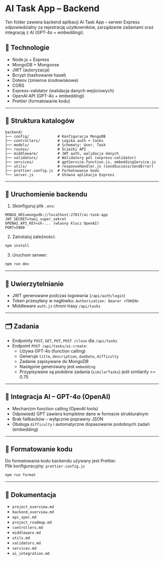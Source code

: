 # AI Task App – Backend

Ten folder zawiera backend aplikacji AI Task App – serwer Express odpowiedzialny za rejestrację użytkowników, zarządzanie zadaniami oraz integrację z AI (GPT-4o + embeddingi).

## 🧰 Technologie

- Node.js + Express
- MongoDB + Mongoose
- JWT (autoryzacja)
- Bcrypt (hashowanie haseł)
- Dotenv (zmienne środowiskowe)
- CORS
- Express-validator (walidacja danych wejściowych)
- OpenAI API (GPT-4o + embeddingi)
- Prettier (formatowanie kodu)

---

## 📁 Struktura katalogów

```
backend/
├── config/             # Konfiguracja MongoDB
├── controllers/        # Logika auth + tasks
├── models/             # Schematy: User, Task
├── routes/             # Ścieżki API
├── middleware/         # JWT auth, walidacja danych
├── validators/         # Walidatory pól (express-validator)
├── services/           # gptService.function.js, embeddingService.js
├── utils/              # responseHandler.js (sendSuccess/sendError)
├── prettier.config.js  # Formatowanie kodu
└── server.js           # Główna aplikacja Express
```

---

## 🚀 Uruchomienie backendu

1. Skonfiguruj plik `.env`:

```
MONGO_URI=mongodb://localhost:27017/ai-task-app
JWT_SECRET=twoj_super_sekret
OPENAI_API_KEY=sk-... (własny klucz OpenAI)
PORT=5000
```

2. Zainstaluj zależności:

```bash
npm install
```

3. Uruchom serwer:

```bash
npm run dev
```

---

## 🔐 Uwierzytelnianie

- JWT generowane podczas logowania (`/api/auth/login`)
- Token przesyłany w nagłówku: `Authorization: Bearer <TOKEN>`
- Middleware `auth.js` chroni trasy `/api/tasks`

---

## 🗂️ Zadania

- Endpointy `POST`, `GET`, `PUT`, `POST /close` dla `/api/tasks`
- Endpoint `POST /api/tasks/ai-create`:
  - Używa GPT-4o (function calling)
  - Generuje `title`, `description`, `dueDate`, `difficulty`
  - Zadanie zapisywane do MongoDB
  - Następnie generowany jest `embedding`
  - Przypisywane są podobne zadania (`similarTasks`) jeśli similarity >= 0.75

---

## 🧠 Integracja AI – GPT-4o (OpenAI)

- Mechanizm function calling (OpenAI tools)
- Odpowiedź GPT zawiera kompletne dane w formacie strukturalnym
- Brak fallbacków – wyłącznie poprawny JSON
- Obsługa `difficulty` i automatyczne dopasowanie podobnych zadań (embedding)

---

## 🎨 Formatowanie kodu

Do formatowania kodu backendu używany jest Prettier.  
Plik konfiguracyjny: `prettier.config.js`

```bash
npm run format
```

---

## 📄 Dokumentacja

- `project_overview.md`
- `backend_overview.md`
- `api_spec.md`
- `project_roadmap.md`
- `controllers.md`
- `middleware.md`
- `utils.md`
- `validators.md`
- `services.md`
- `ai_integration.md`

